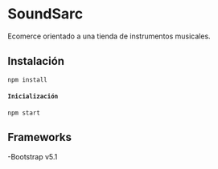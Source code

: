 # SoundSarc

Ecomerce orientado a una tienda de instrumentos musicales. 

## Instalación

```
npm install
```

#### `Inicialización`

```
npm start
```

## Frameworks 

-Bootstrap v5.1

